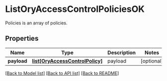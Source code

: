# ListOryAccessControlPoliciesOK

Policies is an array of policies.
## Properties
Name | Type | Description | Notes
------------ | ------------- | ------------- | -------------
**payload** | [**list[OryAccessControlPolicy]**](OryAccessControlPolicy.md) | payload | [optional] 

[[Back to Model list]](../README.md#documentation-for-models) [[Back to API list]](../README.md#documentation-for-api-endpoints) [[Back to README]](../README.md)


